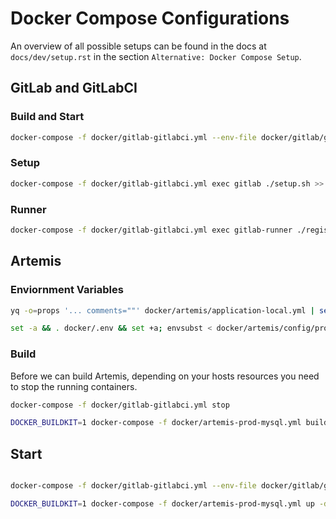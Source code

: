 # Docker Compose Configurations

An overview of all possible setups can be found in the docs at `docs/dev/setup.rst` in the section
`Alternative: Docker Compose Setup`.


## GitLab and GitLabCI

### Build and Start

```bash
docker-compose -f docker/gitlab-gitlabci.yml --env-file docker/gitlab/gitlab-gitlabci.env up --build -d
```

### Setup

```bash
docker-compose -f docker/gitlab-gitlabci.yml exec gitlab ./setup.sh >> docker/.env
```

### Runner 

```bash
docker-compose -f docker/gitlab-gitlabci.yml exec gitlab-runner ./register.sh
```


## Artemis

### Enviornment Variables

```bash
yq -o=props '... comments=""' docker/artemis/application-local.yml | sed -E 's/([a-zA-Z][a-zA-Z0-9-]*\.[a-zA-Z][a-zA-Z0-9-]*(\.[a-zA-Z][a-zA-Z0-9-]*)*)/\U\1/g' | sed -E 's/\./_/g; s/-//g' | sed -E 's/=(.*)/="\1"/g' | tr -d ' ' > docker/artemis/config/prod-application-local.env.tmp
```

```bash
set -a && . docker/.env && set +a; envsubst < docker/artemis/config/prod-application-local.env.tmp > docker/artemis/config/prod-application-local.env && rm docker/artemis/config/prod-application-local.env.tmp
```

### Build

Before we can build Artemis, depending on your hosts resources you need to stop the running containers.

```bash
docker-compose -f docker/gitlab-gitlabci.yml stop
```

```bash
DOCKER_BUILDKIT=1 docker-compose -f docker/artemis-prod-mysql.yml build --no-cache
```

## Start

```bash

docker-compose -f docker/gitlab-gitlabci.yml --env-file docker/gitlab/gitlab-gitlabci.env up -d

DOCKER_BUILDKIT=1 docker-compose -f docker/artemis-prod-mysql.yml up -d
```
